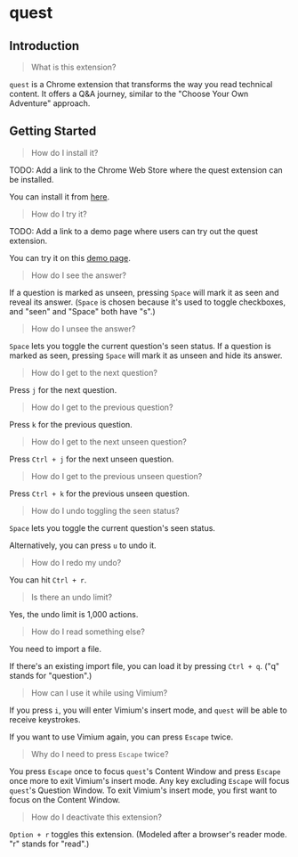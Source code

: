 # quest

## Introduction

> What is this extension?

`quest` is a Chrome extension that transforms the way you read technical content. It offers a Q&A journey, similar to the "Choose Your Own Adventure" approach.

## Getting Started

> How do I install it?

TODO: Add a link to the Chrome Web Store where the quest extension can be installed.

You can install it from [here]().

> How do I try it?

TODO: Add a link to a demo page where users can try out the quest extension.

You can try it on this [demo page]().

> How do I see the answer?

If a question is marked as unseen, pressing `Space` will mark it as seen and reveal its answer. (`Space` is chosen because it's used to toggle checkboxes, and "seen" and "Space" both have "s".)

> How do I unsee the answer?

`Space` lets you toggle the current question's seen status. If a question is marked as seen, pressing `Space` will mark it as unseen and hide its answer.

> How do I get to the next question?

Press `j` for the next question.

> How do I get to the previous question?

Press `k` for the previous question.

> How do I get to the next unseen question?

Press `Ctrl + j` for the next unseen question.

> How do I get to the previous unseen question?

Press `Ctrl + k` for the previous unseen question.

> How do I undo toggling the seen status?

`Space` lets you toggle the current question's seen status.

Alternatively, you can press `u` to undo it.

> How do I redo my undo?

You can hit `Ctrl + r`.

> Is there an undo limit?

Yes, the undo limit is 1,000 actions.

> How do I read something else?

You need to import a file.

If there's an existing import file, you can load it by pressing `Ctrl + q`. ("q" stands for "question".)

> How can I use it while using Vimium?

If you press `i`, you will enter Vimium's insert mode, and `quest` will be able to receive keystrokes.

If you want to use Vimium again, you can press `Escape` twice.

> Why do I need to press `Escape` twice?

You press `Escape` once to focus `quest`'s Content Window and press `Escape` once more to exit Vimium's insert mode. Any key excluding `Escape` will focus `quest`'s Question Window. To exit Vimium's insert mode, you first want to focus on the Content Window.

> How do I deactivate this extension?

`Option + r` toggles this extension. (Modeled after a browser's reader mode. "r" stands for "read".)
